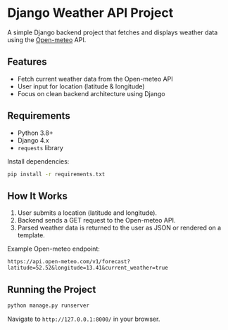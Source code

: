 # Django Weather API Project

A simple Django backend project that fetches and displays weather data using the [Open-meteo](https://open-meteo.com/) API.

## Features

- Fetch current weather data from the Open-meteo API
- User input for location (latitude & longitude)
- Focus on clean backend architecture using Django

## Requirements

- Python 3.8+
- Django 4.x
- `requests` library

Install dependencies:

```bash
pip install -r requirements.txt
```

## How It Works

1. User submits a location (latitude and longitude).
2. Backend sends a GET request to the Open-meteo API.
3. Parsed weather data is returned to the user as JSON or rendered on a template.

Example Open-meteo endpoint:

```
https://api.open-meteo.com/v1/forecast?latitude=52.52&longitude=13.41&current_weather=true
```

## Running the Project

```bash
python manage.py runserver
```

Navigate to `http://127.0.0.1:8000/` in your browser.
